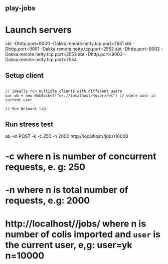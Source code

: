 ## play-jobs

# Launch servers

sbt -Dhttp.port=9000 -Dakka.remote.netty.tcp.port=2551
sbt -Dhttp.port=9001 -Dakka.remote.netty.tcp.port=2552
sbt -Dhttp.port=9002 -Dakka.remote.netty.tcp.port=2553
sbt -Dhttp.port=9003 -Dakka.remote.netty.tcp.port=2554

## Setup client

```

// Ideally run multiple clients with different users
var wb = new WebSocket("ws://localhost/<user>/ws") // where user is current user

// See Network tab

```

## Run stress test

ab -m POST -k -c 250 -n 2000 http://localhost/<user>/jobs/10000

# -c <n> where n is number of concurrent requests, e. g: 250
# -n <n> where n is total number of requests, e.g: 2000
# http://localhost/<user>/jobs/<n> where n is number of colis imported and `user` is the current user, e,g: user=yk n=10000

